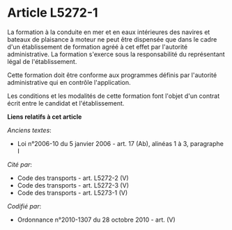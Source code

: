 # Article L5272-1

La formation à la conduite en mer et en eaux intérieures des navires et bateaux de plaisance à moteur ne peut être dispensée
que dans le cadre d'un établissement de formation agréé à cet effet par l'autorité administrative. La formation s'exerce sous
la responsabilité du représentant légal de l'établissement.

Cette formation doit être conforme aux programmes définis par l'autorité administrative qui en contrôle l'application.

Les conditions et les modalités de cette formation font l'objet d'un contrat écrit entre le candidat et l'établissement.

**Liens relatifs à cet article**

_Anciens textes_:

  - Loi n°2006-10 du 5 janvier 2006 - art. 17 (Ab), alinéas 1 à 3, paragraphe I

_Cité par_:

  - Code des transports - art. L5272-2 (V)
  - Code des transports - art. L5272-3 (V)
  - Code des transports - art. L5273-1 (V)

_Codifié par_:

  - Ordonnance n°2010-1307 du 28 octobre 2010 - art. (V)
